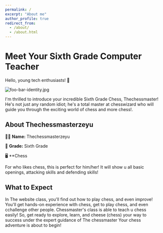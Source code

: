 ```yaml
---
permalink: /
excerpt: "About me"
author_profile: true
redirect_from: 
  - /about/
  - /about.html
---
```


# Meet Your Sixth Grade Computer Teacher

Hello, young tech enthusiasts! 👋

![foo-bar-identity.jpg](https://3.bp.blogspot.com/-3uYGieItmQs/WLdyCAXXCfI/AAAAAAAABCI/bW901n0LbZ0z1axB8eE3HIf1TZPag5PrACLcB/s1600/chess-pieces_B_W_board.jpg)

I'm thrilled to introduce your incredible Sixth Grade Chess, Thechessmaster! He's not just any random idiot; he's a total master at chesswizard who will guide you through the exciting world of chess and more chess!.

## About Thechessmasterzeyu
👩‍🏫 **Name:** Thechessmasterzeyu

🏫 **Grade:** Sixth Grade

🖥️ **Chess

For who likes chess, this is perfect for him/her! It will show u all basic openings, attacking skills and defending skills!

## What to Expect

In The website class, you'll find out how to play chess, and even improve! You'll get hands-on experience with chess, get to play chess, and even cchallenge other people. Chessmaster's class is able to teach u chess easily!
So, get ready to explore, learn, and cheese (chess) your way to success under the expert guidance of The chessmaster Your chess adventure is about to begin!

